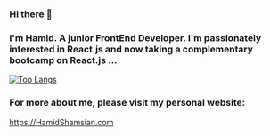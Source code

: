 ### Hi there 👋

### I'm Hamid. A junior FrontEnd Developer. I'm passionately interested in React.js and now taking a complementary bootcamp on React.js ...

[![Top Langs](https://github-readme-stats.vercel.app/api/top-langs/?username=hamid-shamsian)](https://github.com/anuraghazra/github-readme-stats)

### For more about me, please visit my personal website: 
<a href="https://hamidshamsian.com" target="_blank">https://HamidShamsian.com</a>

<!--
**hamid-shamsian/hamid-shamsian** is a ✨ _special_ ✨ repository because its `README.md` (this file) appears on your GitHub profile.

Here are some ideas to get you started:

- 🔭 I’m currently working on ...
- 🌱 I’m currently learning ...
- 👯 I’m looking to collaborate on ...
- 🤔 I’m looking for help with ...
- 💬 Ask me about ...
- 📫 How to reach me: ...
- 😄 Pronouns: ...
- ⚡ Fun fact: ...
-->
